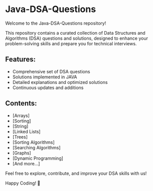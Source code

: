 # Java-DSA-Questions

Welcome to the Java-DSA-Questions repository!

This repository contains a curated collection of Data Structures and Algorithms (DSA) questions and solutions, designed to enhance your problem-solving skills and prepare you for technical interviews.

## Features:
- Comprehensive set of DSA questions
- Solutions implemented in JAVA
- Detailed explanations and optimized solutions
- Continuous updates and additions

## Contents:
- [Arrays]
- [Sorting]
- [String]
- [Linked Lists]
- [Trees]
- [Sorting Algorithms]
- [Searching Algorithms]
- [Graphs]
- [Dynamic Programming]
- [And more...]

Feel free to explore, contribute, and improve your DSA skills with us!

Happy Coding! 🚀
